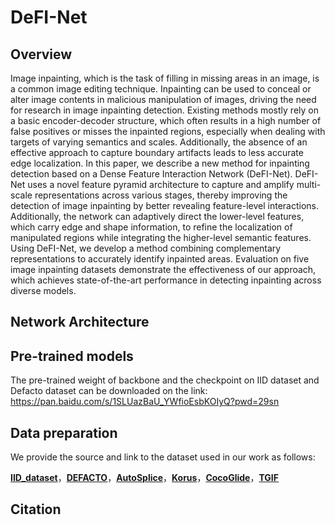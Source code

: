 # DeFI-Net

## Overview

Image inpainting, which is the task of filling in missing areas in an image, is a common image editing technique. Inpainting can be used to conceal or alter image contents in malicious manipulation of images, driving the need for research in image inpainting detection. Existing methods mostly rely on a basic encoder-decoder structure, which often results in a high number of false positives or misses the inpainted regions, especially when dealing with targets of varying semantics and scales. Additionally, the absence of an effective approach to capture boundary artifacts leads to less accurate edge localization. In this paper, we describe a new method for inpainting detection based on a Dense Feature Interaction Network (DeFI-Net). DeFI-Net uses a novel feature pyramid architecture to capture and amplify multi-scale representations across various stages, thereby improving the detection of image inpainting by better revealing feature-level interactions. Additionally, the network can adaptively direct the lower-level features, which carry edge and shape information, to refine the localization of manipulated regions while integrating the higher-level semantic features. Using DeFI-Net, we develop a method combining complementary representations to accurately identify inpainted areas.  Evaluation on five image inpainting datasets demonstrate the effectiveness of our approach, which achieves state-of-the-art performance in detecting inpainting across diverse models.

## Network Architecture



## Pre-trained models

The pre-trained weight of backbone and the checkpoint on IID dataset and Defacto dataset can be downloaded on the link: https://pan.baidu.com/s/1SLUazBaU_YWfioEsbKOIyQ?pwd=29sn

## Data preparation

We provide the source and link to the dataset used in our work as follows:

[**IID_dataset**](https://github.com/HighwayWu/InpaintingForensics)，**[DEFACTO](https://defactodataset.github.io/)**，[**AutoSplice**](https://github.com/shanface33/autosplice_dataset)，[**Korus**](https://www.pkorus.pl/downloads)，[**CocoGlide**](https://github.com/grip-unina/TruFor)，[**TGIF**](https://github.com/IDLabMedia/tgif-dataset)

## Citation

